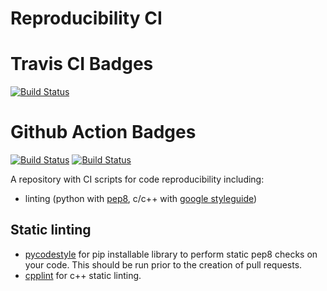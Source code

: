 # Reproducibility CI

# Travis CI Badges

[![Build Status](https://travis-ci.com/axshen/reproducibility_ci.svg?branch=main)](https://travis-ci.com/axshen/reproducibility_ci)

# Github Action Badges

[![Build Status](https://github.com/axshen/reproducibility_ci/workflows/Linting/badge.svg)](https://github.com/axshen/reproducibility_ci/actions)
[![Build Status](https://github.com/axshen/reproducibility_ci/workflows/Documentation%20Coverage/badge.svg)](https://github.com/axshen/reproducibility_ci/actions)

A repository with CI scripts for code reproducibility including:

- linting (python with [pep8](https://pep8.org/), c/c++ with [google styleguide](https://google.github.io/styleguide/cppguide.html))

## Static linting

* [pycodestyle](https://github.com/PyCQA/pycodestyle) for pip installable library to perform static pep8 checks on your code. This should be run prior to the creation of pull requests.
* [cpplint](https://github.com/cpplint/cpplint) for c++ static linting.
